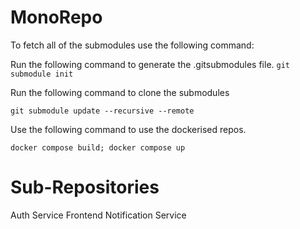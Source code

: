 # MonoRepo

To fetch all of the submodules use the following command:

Run the following command to generate the .gitsubmodules file.
`git submodule init`

Run the following command to clone the submodules

`git submodule update --recursive --remote`

Use the following command to use the dockerised repos.

`docker compose build; docker compose up`

# Sub-Repositories

Auth Service
Frontend
Notification Service